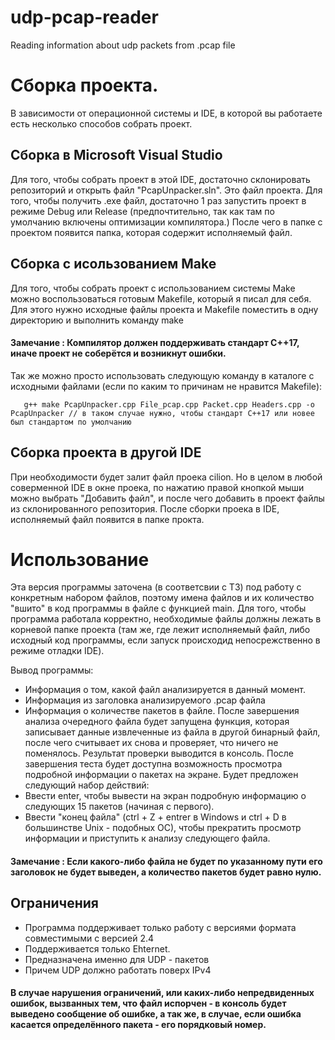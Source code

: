 # udp-pcap-reader
Reading information about udp packets from .pcap file

# Сборка проекта.
В зависимости от операционной системы и IDE, в которой вы работаете есть несколько способов собрать проект.

## Сборка в Microsoft Visual Studio
Для того, чтобы собрать проект в этой IDE, достаточно склонировать репозиторий и открыть файл "PcapUnpacker.sln". Это файл проекта.
Для того, чтобы получить .exe файл, достаточно 1 раз запустить проект в режиме Debug или Release (предпочтительно, так как там по умолчанию включены оптимизации компилятора.)
После чего в папке с проектом появится папка, которая содержит исполняемый файл.

## Сборка с исользованием Make
Для того, чтобы собрать проект с использованием системы Make можно воспользоваться готовым Makefile, который я писал для себя. Для этого нужно исходные файлы проекта и Makefile поместить в одну директорию и выполнить команду make
#### Замечание : Компилятор должен поддерживать стандарт С++17, иначе проект не соберётся и возникнут ошибки.

Так же можно просто использовать следующую команду в каталоге с исходными файлами (если по каким то причинам не нравится Makefile):


       g++ make PcapUnpacker.cpp File_pcap.cpp Packet.cpp Headers.cpp -o PcapUnpacker // в таком случае нужно, чтобы стандарт С++17 или новее был стандартом по умолчанию
       
## Сборка проекта в другой IDE

При необходимости будет залит файл проека cilion. Но в целом в любой соверменной IDE в окне проека, по нажатию правой кнопкой мыши можно выбрать "Добавить файл", и после чего добавить в проект файлы из склонированного репозитория. После сборки проека в IDE, исполняемый файл появится в папке прокта.

# Использование

Эта версия программы заточена (в соответсвии с ТЗ) под работу с конкретным набором файлов, поэтому имена файлов и их количество "вшито" в код программы в файле с функцией main.
Для того, чтобы программа работала корректно, необходимые файлы должны лежать в корневой папке проекта (там же, где лежит исполняемый файл, либо исходный код программы, если запуск происходид непосрежственно в режиме отладки IDE).

Вывод программы:
- Информация о том, какой файл анализируется в данный момент.
- Информация из заголовка анализируемого .pcap файла
- Информация о количестве пакетов в файле.
После завершения анализа очередного файла будет запущена функция, которая записывает данные извлеченные из файла в другой бинарный файл, после чего считывает их снова и проверяет, что ничего не поменялось. Результат проверки выводится в консоль.
После завершения теста будет доступна возможность просмотра подробной информации о пакетах на экране. 
Будет предложен следующий набор действий:
- Ввести enter, чтобы вывести на экран подробную информацию о следующих 15 пакетов (начиная с первого).
- Ввести "конец файла" (ctrl + Z + entrer в Windows и ctrl + D в большинстве Unix - подобных ОС), чтобы  прекратить просмотр информации и приступить к анализу следующего файла.

#### Замечание : Если какого-либо файла не будет по указанному пути его заголовок не будет выведен, а количество пакетов будет равно нулю.
## Ограничения
- Программа поддерживает только работу с версиями формата совместимыми с версией 2.4
- Поддерживается только Ehternet.
- Предназначена именно для UDP - пакетов
- Причем UDP должно работать поверх IPv4

#### В случае нарушения ограничений, или каких-либо непредвиденных ошибок, вызванных тем, что файл испорчен - в консоль будет выведено сообщение об ошибке, а так же, в случае, если ошибка касается определённого пакета - его порядковый номер.

